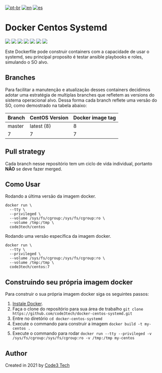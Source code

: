 
[![pt-br](https://img.shields.io/badge/lang-pt--br-brightgreen)](https://github.com/code3tech/docker-centos-systemd/blob/main/README.md)
[![en](https://img.shields.io/badge/lang-en-blue)](https://github.com/code3tech/docker-centos-systemd/blob/main/README.en.md)
[![es](https://img.shields.io/badge/lang-es-red)](https://github.com/code3tech/docker-centos-systemd/blob/main/README.es.md)

# Docker Centos Systemd

[![](https://img.shields.io/docker/cloud/automated/code3tech/centos?label=build&logo=docker&logoColor=white)](https://hub.docker.com/repository/docker/code3tech/centos)
[![](https://img.shields.io/docker/cloud/build/code3tech/centos?label=status&logo=docker&logoColor=white)](https://hub.docker.com/repository/docker/code3tech/centos)
[![](https://img.shields.io/docker/image-size/code3tech/centos/latest?label=size&logo=docker&logoColor=white)](https://hub.docker.com/repository/docker/code3tech/centos)
[![](https://img.shields.io/docker/pulls/code3tech/centos?label=pulls&logo=docker&logoColor=white)](https://hub.docker.com/repository/docker/code3tech/centos)
[![](https://img.shields.io/docker/stars/code3tech/centos?label=starts&logo=docker&logoColor=white)](https://hub.docker.com/repository/docker/code3tech/centos)
[![](https://img.shields.io/github/issues/code3tech/docker-centos-systemd?label=issues&logo=github&logoColor=white)](https://github.com/code3tech/docker-centos-systemd/issues)
[![](https://img.shields.io/github/license/code3tech/docker-centos-systemd?logo=github&logoColor=white)](https://github.com/code3tech/docker-centos-systemd/blob/main/LICENSE)

Este Dockerfile pode construir containers com a capacidade de usar o systemd, seu principal proposito é testar ansible playbooks e roles, simulando o SO alvo.

Branches
------------

Para facilitar a manutenção e atualização desses containers decidimos adotar uma estratégia de multiplas branches que refletem as versions do sistema operacional alvo. Dessa forma cada branch reflete uma versão do SO, como demostrado na tabela abaixo:

|Branch |CentOS Version|Docker image tag|
|-------|--------------|----------------|
|master |latest (8)    |8               |
|7      |7             |7               |

Pull strategy
------------

Cada branch nesse repositório tem um ciclo de vida individual, portanto **NÃO** se deve fazer merged.

Como Usar
------------

Rodando a última versão da imagem docker.

```
docker run \
  --tty \
  --privileged \
  --volume /sys/fs/cgroup:/sys/fs/cgroup:ro \
  --volume /tmp:/tmp \
  code3tech/centos
```

Rodando uma versão específica da imagem docker.

```
docker run \
  --tty \
  --privileged \
  --volume /sys/fs/cgroup:/sys/fs/cgroup:ro \
  --volume /tmp:/tmp \
  code3tech/centos:7
``` 

Construindo seu própria imagem docker
------------

Para construir o sua própria imagem docker siga os seguintes passos:

  1. [Instale Docker](https://docs.docker.com/engine/installation/).
  2. Faça o clone do repositório para sua área de trabalho `git clone https://github.com/code3tech/docker-centos-systemd.git`
  3. Entre no diretório `cd docker-centos-systemd`
  4. Execute o commando para construir a imagem `docker build -t my-centos .`
  5. Execute o commando para rodar `docker run --tty --privileged -v /sys/fs/cgroup:/sys/fs/cgroup:ro -v /tmp:/tmp my-centos`

Author
------------

Created in 2021 by [Code3 Tech](https://code3.tech/) 